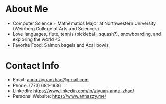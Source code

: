 

<!--
**zzyAnna/zzyAnna** is a ✨ _special_ ✨ repository because its `README.md` (this file) appears on your GitHub profile.

Here are some ideas to get you started:

- 🔭 I’m currently working on ...
- 🌱 I’m currently learning ...
- 👯 I’m looking to collaborate on ...
- 🤔 I’m looking for help with ...
- 💬 Ask me about ...
- 📫 How to reach me: ...
- 😄 Pronouns: ...
- ⚡ Fun fact: ...
-->

# **About Me**
* Computer Science + Mathematics Major at Northwestern University (Weinberg College of Arts and Sciences)
* Love languages, flute, tennis (pickleball, squash?), snowboarding, and exploring the world <3
* Favorite Food: Salmon bagels and Acai bowls 

# **Contact Info**
* Email: anna.ziyuanzhao@gmail.com
* Phone: (773) 681-1936
* LinkedIn: https://www.linkedin.com/in/ziyuan-anna-zhao/
* Personal Website: https://www.annazzy.me/
